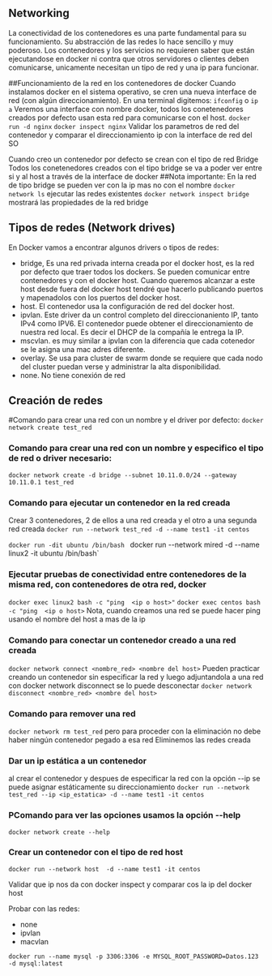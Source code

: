 ## Networking
La conectividad de los contenedores es una parte fundamental para su funcionamiento. Su abstracción de las redes lo hace sencillo y muy poderoso. 
Los contenedores y los servicios no requieren saber que están ejecutandose en docker ni contra que otros servidores o clientes deben comunicarse, unicamente necesitan un tipo de red y una ip para funcionar.   

##Funcionamiento de la red en los contenedores de docker
Cuando instalamos docker en el sistema operativo, se cren una nueva interface de red (con algún direccionamiento).
En una terminal digitemos: `ifconfig` o `ip a`
Veremos una interface con nombre docker, todos los conetenedores creados  por defecto usan esta red para comunicarse con el host. 
`docker run -d nginx`
`docker inspect nginx`
Validar los parametros de red del contenedor y comparar el direccionamiento ip con la interface de red del SO

Cuando creo un contenedor por defecto se crean con el tipo de red Bridge
Todos los conetenedores creados con el tipo bridge se va a poder ver entre si y al host a través de la interface de docker
##Nota importante: En la red de tipo bridge se pueden ver con la ip mas no con el nombre 
`docker network ls` ejecutar las redes existentes
`docker network inspect bridge` mostrará las propiedades de la red bridge


## Tipos de redes (Network drives)
En Docker vamos a encontrar algunos drivers o tipos de redes:

- bridge, Es una red privada interna creada por el docker host, es la red por defecto que traer todos los dockers. Se pueden comunicar entre contenedores y con el docker host. Cuando queremos alcanzar a este host desde fuera del docker host tendré que hacerlo publicando puertos y mapenadolos con los puertos del docker host.
- host. El contenedor usa la configuración de red del docker host. 
- ipvlan. Este driver da un control completo del direccionaniento IP, tanto IPv4 como IPV6. El contenedor puede obtener el direccionamiento de nuestra red local. Es decir el DHCP de la compañía le entrega la IP.
- mscvlan. es muy similar a ipvlan con la diferencia que cada cotenedor se le asigna una mac adres diferente.
- overlay. Se usa para cluster de swarm donde se requiere que cada nodo del cluster puedan verse y administrar la alta disponibilidad.
- none. No tiene conexión de red
  
## Creación de redes
#Comando para crear una red con un nombre y el driver por defecto: 
`docker network create test_red`

### Comando para crear una red con un nombre y especifico el tipo de red o driver necesario: 
`docker network create -d bridge --subnet 10.11.0.0/24 --gateway 10.11.0.1 test_red`

### Comando para ejecutar un contenedor en la red creada

Crear 3 contenedores, 2 de ellos a una red creada y el otro a una segunda red creada
`docker run --network test_red -d --name test1 -it centos`

`docker run -dit ubuntu /bin/bash`
`
`docker run --network mired -d --name linux2 -it ubuntu /bin/bash`


### Ejecutar pruebas de conectividad entre contenedores de la misma red, con contenedores de otra red, docker 
`docker exec linux2 bash -c "ping  <ip o host>"`
`docker exec centos bash -c "ping  <ip o host>` 
Nota, cuando creamos una red se puede hacer ping usando el nombre del host a mas de la ip

### Comando para conectar un contenedor creado a una red creada
`docker network connect <nombre_red> <nombre del host>`
Pueden practicar creando un contenedor sin especificar la red y luego adjuntandola a una red
con docker network disconnect se lo puede desconectar
`docker network disconnect <nombre_red> <nombre del host>`

### Comando para remover una red
`docker network rm test_red`
pero para proceder con la eliminación no debe haber ningún contenedor pegado a esa red
Eliminemos las redes creada 

### Dar un ip estática a un contenedor
al crear el contenedor y despues de especificar la red con la opción --ip <ip> se puede asignar estáticamente su direccionamiento
`docker run --network test_red --ip <ip_estatica> -d --name test1 -it centos`



### PComando para ver las opciones usamos la opción --help 
`docker network create --help`

### Crear un contenedor con el tipo de red host
`docker run --network host  -d --name test1 -it centos`

Validar que ip nos da con docker inspect y comparar cos la ip del docker host

Probar con las redes:
 - none
 - ipvlan
 - macvlan


`docker run --name mysql -p 3306:3306 -e MYSQL_ROOT_PASSWORD=Datos.123 -d mysql:latest`
